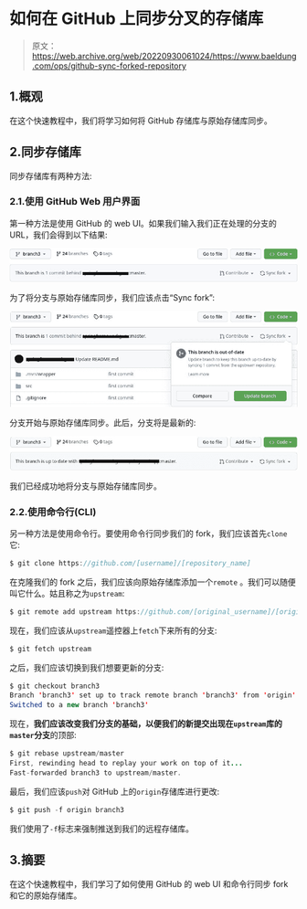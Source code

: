 # 如何在 GitHub 上同步分叉的存储库

> 原文：<https://web.archive.org/web/20220930061024/https://www.baeldung.com/ops/github-sync-forked-repository>

## 1.概观

在这个快速教程中，我们将学习如何将 GitHub 存储库与原始存储库同步。

## 2.同步存储库

同步存储库有两种方法:

### 2.1.使用 GitHub Web 用户界面

第一种方法是使用 GitHub 的 web UI。如果我们输入我们正在处理的分支的 URL，我们会得到以下结果:

[![](img/cbb20b1d66194c60de3f1a89e22b7c2f.png)](/web/20221207151406/https://www.baeldung.com/wp-content/uploads/2022/12/old_branch.jpg)

为了将分支与原始存储库同步，我们应该点击“Sync fork”:

[![](img/6dbd632193d0823d62cf972182b106f6.png)](/web/20221207151406/https://www.baeldung.com/wp-content/uploads/2022/12/syncing_branch.jpg)

分支开始与原始存储库同步。此后，分支将是最新的:

[![](img/ab90cf431486d8bd540ca0f685ba3b83.png)](/web/20221207151406/https://www.baeldung.com/wp-content/uploads/2022/12/new_branch.jpg)

我们已经成功地将分支与原始存储库同步。

### 2.2.使用命令行(CLI)

另一种方法是使用命令行。要使用命令行同步我们的 fork，我们应该首先`clone`它:

```java
$ git clone https://github.com/[username]/[repository_name]
```

在克隆我们的 fork 之后，我们应该向原始存储库添加一个`remote` 。我们可以随便叫它什么。姑且称之为`upstream`:

```java
$ git remote add upstream https://github.com/[original_username]/[original_repository_name]
```

现在，我们应该从`upstream`遥控器上`fetch`下来所有的分支:

```java
$ git fetch upstream
```

之后，我们应该切换到我们想要更新的分支:

```java
$ git checkout branch3
Branch 'branch3' set up to track remote branch 'branch3' from 'origin'.
Switched to a new branch 'branch3'
```

现在，**我们应该改变我们分支的基础，以便我们的新提交出现在`upstream`库的`master`分支**的顶部:

```java
$ git rebase upstream/master
First, rewinding head to replay your work on top of it...
Fast-forwarded branch3 to upstream/master.
```

最后，我们应该`push`对 GitHub 上的`origin`存储库进行更改:

```java
$ git push -f origin branch3
```

我们使用了`-f`标志来强制推送到我们的远程存储库。

## 3.摘要

在这个快速教程中，我们学习了如何使用 GitHub 的 web UI 和命令行同步 fork 和它的原始存储库。